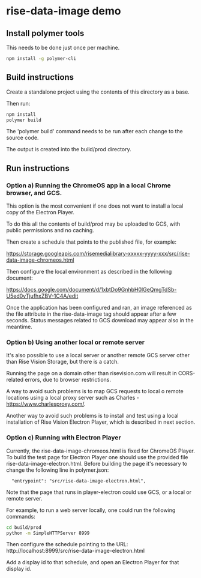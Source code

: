 # rise-data-image demo

## Install polymer tools

This needs to be done just once per machine.

```bash
npm install -g polymer-cli
```

## Build instructions

Create a standalone project using the contents of this directory as a base.

Then run:

```bash
npm install
polymer build
```

The 'polymer build' command needs to be run after each change to the source
code.

The output is created into the build/prod directory.

## Run instructions

### Option a) Running the ChromeOS app in a local Chrome browser, and GCS.

This option is the most convenient if one does not want to install a local
copy of the Electron Player.

To do this all the contents of build/prod may be uploaded to GCS,
with public permissions and no caching.

Then create a schedule that points to the published file, for example:

  https://storage.googleapis.com/risemedialibrary-xxxxx-yyyy-xxx/src/rise-data-image-chromeos.html

Then configure the local environment as described in the following document:

  https://docs.google.com/document/d/1xbtDo9GnhbH0lGeQmgTdSb-U5ed0vTjufhxZBV-1C4A/edit

Once the application has been configured and ran, an image referenced as the
file attribute in the rise-data-image tag should appear after a few seconds.
Status messages related to GCS download may appear also in the meantime.

### Option b) Using another local or remote server

It's also possible to use a local server or another remote GCS server other
than Rise Vision Storage, but there is a catch.

Running the page on a domain other than risevision.com will result in
CORS-related errors, due to browser restrictions.

A way to avoid such problems is to map GCS requests to local o remote locations
using a local proxy server such as Charles - https://www.charlesproxy.com/.

Another way to avoid such problems is to install and test using a local
installation of Rise Vision Electron Player, which is described in next
section.

### Option c) Running with Electron Player

Currently, the rise-data-image-chromeos.html is fixed for ChromeOS Player.
To build the test page for Electron Player one should use the provided file
rise-data-image-electron.html. Before building the page
it's necessary to change the following line in polymer.json:

```
  "entrypoint": "src/rise-data-image-electron.html",
```

Note that the page that runs in player-electron could use GCS, or a local or
remote server.

For example, to run a web server locally, one could run the following commands:

```bash
cd build/prod
python -m SimpleHTTPServer 8999
```

Then configure the schedule pointing to the URL:
http://localhost:8999/src/rise-data-image-electron.html

Add a display id to that schedule, and open an Electron Player for that
display id.
